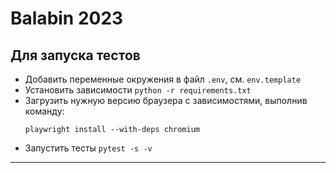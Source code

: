 # Balabin 2023

## Для запуска тестов
- Добавить переменные окружения в файл `.env`, см. `env.template`
- Установить зависимости `python -r requirements.txt`
- Загрузить нужную версию браузера с зависимостями, выполнив команду:
    ```
    playwright install --with-deps chromium
    ``` 
- Запустить тесты `pytest -s -v`
***
